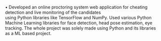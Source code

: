 •	Developed an online proctoring system web application for cheating detection and live monitoring of the candidates    
using Python libraries like TensorFlow and NumPy.
Used various Python Machine Learning libraries for face detection, head pose estimation, eye tracking.
The whole project was solely made using Python and its libraries as a ML based project.
